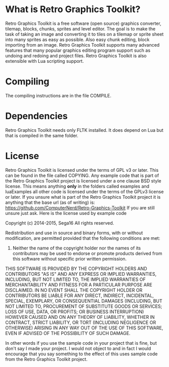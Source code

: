 # What is Retro Graphics Toolkit?
Retro Graphics Toolkit is a free software (open source) graphics converter, tilemap, blocks, chunks, sprites and level editor.
The goal is to make the task of taking an image and converting it to tiles on a tilemap or sprite sheet into many sprites as easy as possible.
Also easy chunk editing, block importing from an image.
Retro Graphics Toolkit supports many advanced features that many popular graphics editing program support such as undoing and redoing and project files.
Retro Graphics Toolkit is also extensible with Lua scripting support.

# Compiling
The compiling instructions are in the file COMPILE.

# Dependencies
Retro Graphics Toolkit needs only FLTK installed. It does depend on Lua but that is compiled in the same folder.

# License
Retro Graphics Toolkit is licensed under the terms of GPL v3 or later. This can be found in the file called COPYING.
Any example code that is part of the Retro Graphics Toolkit project is licensed under a one clause BSD style license.
This means anything **only** in the folders called examples and luaExamples all other code is licensed under the terms of the GPLv3 license or later.
If you unsure what is part of the Retro Graphics Toolkit project it is anything that the base url (as of writing) is: https://github.com/ComputerNerd/Retro-Graphics-Toolkit
If you are still unsure just ask.
Here is the license used by example code

Copyright (c) 2014-2015, Sega16
All rights reserved.

Redistribution and use in source and binary forms, with or without modification, are permitted provided that the following conditions are met:

1. Neither the name of the copyright holder nor the names of its contributors may be used to endorse or promote products derived from this software without specific prior written permission.

THIS SOFTWARE IS PROVIDED BY THE COPYRIGHT HOLDERS AND CONTRIBUTORS "AS IS" AND ANY EXPRESS OR IMPLIED WARRANTIES, INCLUDING, BUT NOT LIMITED TO, THE IMPLIED WARRANTIES OF MERCHANTABILITY AND FITNESS FOR A PARTICULAR PURPOSE ARE DISCLAIMED. IN NO EVENT SHALL THE COPYRIGHT HOLDER OR CONTRIBUTORS BE LIABLE FOR ANY DIRECT, INDIRECT, INCIDENTAL, SPECIAL, EXEMPLARY, OR CONSEQUENTIAL DAMAGES (INCLUDING, BUT NOT LIMITED TO, PROCUREMENT OF SUBSTITUTE GOODS OR SERVICES; LOSS OF USE, DATA, OR PROFITS; OR BUSINESS INTERRUPTION) HOWEVER CAUSED AND ON ANY THEORY OF LIABILITY, WHETHER IN CONTRACT, STRICT LIABILITY, OR TORT (INCLUDING NEGLIGENCE OR OTHERWISE) ARISING IN ANY WAY OUT OF THE USE OF THIS SOFTWARE, EVEN IF ADVISED OF THE POSSIBILITY OF SUCH DAMAGE.

In other words if you use the sample code in your project that is fine, but don't say I made your project.
I would not object to and in fact I would encourage that you say something to the effect of this uses sample code from the Retro Graphics Toolkit project.
